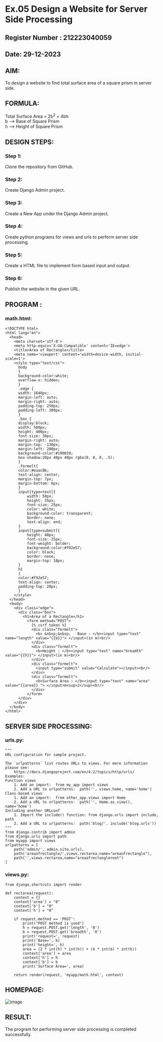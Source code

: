 # Ex.05 Design a Website for Server Side Processing
## Register Number : 212223040059
## Date: 29-12-2023

## AIM:
To design a website to find total surface area of a square prism in server side. 

## FORMULA:
Total Surface Area = 2b<sup>2</sup> + 4bh
<br>b --> Base of Square Prism
<br>h --> Height of Square Prism

## DESIGN STEPS:

### Step 1:
Clone the repository from GitHub.

### Step 2:
Create Django Admin project.

### Step 3:
Create a New App under the Django Admin project.

### Step 4:
Create python programs for views and urls to perform server side processing.

### Step 5:
Create a HTML file to implement form based input and output.

### Step 6:
Publish the website in the given URL.

## PROGRAM :

### math.html:
```
<!DOCTYPE html>
<html lang="en">
  <head>
    <meta charset='utf-8'>
    <meta http-equiv='X-UA-Compatible' content='IE=edge'>
    <title>Area of Rectangle</title>
    <meta name='viewport' content='width=device-width, initial-scale=1'>
    <style type="text/css">
      body 
      {
      background-color:white;
      overflow-x: hidden;
      }
      .edge {
      width: 1640px;
      margin-left: auto;
      margin-right: auto;
      padding-top: 250px;
      padding-left: 300px;
      }
      .box {
      display:block;
      width: 500px;
      height: 400px;
      font-size: 30px;
      margin-right: auto;
      margin-top: -130px;
      margin-left: 200px;
      background-color:#190019;
      box-shadow:20px 40px 40px rgba(0, 0, 0, .5);
      }
      .formelt{
      color:#eaac8b;
      text-align: center;
      margin-top: 7px;
      margin-bottom: 6px;
      }
      input[type=text]{
          width: 50px;
          height: 35px;
          font-size: 25px;
          color: white;
          background-color: transparent;
          border: none;
          text-align: end;
      }
      input[type=submit]{
          height: 40px;
          font-size: 25px;
          font-weight: bolder;
          background-color:#f92e57;
          color: black;
          border: none;
          margin-top: 10px;
      }
      h1
      {
      color:#f92e57;
      text-align: center;
      padding-top: 20px;
      }
    </style>
  </head>
  <body>
    <div class="edge">
      <div class="box">
        <h1>Area of a Rectangle</h1>
          <form method="POST">
            {% csrf_token %}
            <div class="formelt">
              <b> &nbsp;&nbsp;   Base : </b><input type="text" name="length" value="{{b}}"> </input>(in m)<br/>
            </div>
            <div class="formelt">
              <b>Height : </b><input type="text" name="breadth" value="{{h}}"> </input>(in m)<br/>
            </div>
            <div class="formelt">
              <input type="submit" value="Calculate"></input><br/>
            </div>
            <div class="formelt">
              <b>Surface Area : </b><input type="text" name="area" value="{{area}} "> </input>m<sup>2</sup><br/>
            </div>
          </form>
      </div>
    </div>
  </body>
</html>
```
## SERVER SIDE PROCESSING:

### urls.py:
```
"""
URL configuration for sample project.

The `urlpatterns` list routes URLs to views. For more information please see:
    https://docs.djangoproject.com/en/4.2/topics/http/urls/
Examples:
Function views
    1. Add an import:  from my_app import views
    2. Add a URL to urlpatterns:  path('', views.home, name='home')
Class-based views
    1. Add an import:  from other_app.views import Home
    2. Add a URL to urlpatterns:  path('', Home.as_view(), name='home')
Including another URLconf
    1. Import the include() function: from django.urls import include, path
    2. Add a URL to urlpatterns:  path('blog/', include('blog.urls'))
"""
from django.contrib import admin
from django.urls import path
from myapp import views
urlpatterns = [
    path('admin/', admin.site.urls),
    path('areaofrectangle/',views.rectarea,name="areaofrectangle"),
    path('',views.rectarea,name="areaofrectangleroot")
]

```

### views.py:
```
from django.shortcuts import render

def rectarea(request):
    context = {}
    context['area'] = "0"
    context['b'] = "0"
    context['h'] = "0"

    if request.method == 'POST':
        print("POST method is used")
        h = request.POST.get('length', '0')
        b = request.POST.get('breadth', '0')
        print('request=', request)
        print('Base=', b)
        print('height=', h)
        area = (2 * int(h) * int(h)) + (4 * int(b) * int(h))
        context['area'] = area
        context['h'] = h
        context['b'] = b
        print('Surface Area=', area)

    return render(request, 'myapp/math.html', context)

```

## HOMEPAGE:

![image](https://github.com/Catty12384/MathServer/assets/120629225/22e9f44b-2065-4360-aa46-87cba56c219c)

## RESULT:
The program for performing server side processing is completed successfully.
